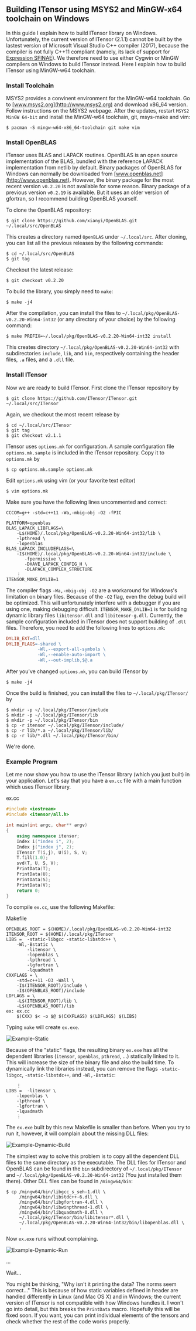 ## Building ITensor using MSYS2 and MinGW-x64 toolchain on Windows

In this guide I explain how to build ITensor library on Windows. Unfortunately, the current version of ITensor (2.1.1) cannot be built by the lastest version of Microsoft Visual Studio C++ compiler (2017), because the compiler is not fully C++11 compliant (namely, its lack of support for [Expression SFINAE](http://en.cppreference.com/w/cpp/language/sfinae)). We therefore need to use either Cygwin or MinGW compilers on Windows to build ITensor instead. Here I explain how to build ITensor using MinGW-w64 toolchain.


### Install Toolchain

MSYS2 provides a convinent environment for the MinGW-w64 toolchain. Go to [www.msys2.org](http://www.msys2.org) and download x86_64 version. Follow instructions on the MSYS2 webpage. After the updates, restart `MSYS2 MinGW 64-bit` and install the MinGW-w64 toolchain, git, msys-make and vim:
```
$ pacman -S mingw-w64-x86_64-toolchain git make vim
```

### Install OpenBLAS

ITensor uses BLAS and LAPACK routines. OpenBLAS is an open source implementation of the BLAS, bundled with the reference LAPACK implementation from netlib by default. Binary packages of OpenBLAS for Windows can normally be downloaded from [www.openblas.net](http://www.openblas.net). However, the binary package for the most recent version `v0.2.20` is not available for some reason. Binary package of a previous version `v0.2.19` is available. But it uses an older version of gfortran, so I recommend building OpenBLAS yourself.

To clone the OpenBLAS repository:
```
$ git clone https://github.com/xianyi/OpenBLAS.git ~/.local/src/OpenBLAS
```
This creates a directory named `OpenBLAS` under `~/.local/src`. After cloning, you can list all the previous releases by the following commands: 
```
$ cd ~/.local/src/OpenBLAS
$ git tag
```
Checkout the latest release:
```
$ git checkout v0.2.20
```
To build the library, you simply need to `make`:
```
$ make -j4
```
After the compilation, you can install the files to `~/.local/pkg/OpenBLAS-v0.2.20-Win64-int32` (or any directory of your choice) by the following command:
```
$ make PREFIX=~/.local/pkg/OpenBLAS-v0.2.20-Win64-int32 install
```
This creates directory `~/.local/pkg/OpenBLAS-v0.2.20-Win64-int32` with subdirectories `include`, `lib`, and `bin`, respectively containing the header files, `.a` files, and a `.dll` file.

### Install ITensor

Now we are ready to build ITensor. First clone the ITensor repository by
```
$ git clone https://github.com/ITensor/ITensor.git ~/.local/src/ITensor
```
Again, we checkout the most recent release by
```
$ cd ~/.local/src/ITensor
$ git tag
$ git checkout v2.1.1
```
ITensor uses `options.mk` for configuration. A sample configuration file `options.mk.sample` is included in the ITensor repository. Copy it to `options.mk` by
```
$ cp options.mk.sample options.mk
```
Edit `options.mk` using vim (or your favorite text editor)
```
$ vim options.mk
```
Make sure you have the following lines uncommented and correct:
```make
CCCOM=g++ -std=c++11 -Wa,-mbig-obj -O2 -fPIC
    ⋮
PLATFORM=openblas
BLAS_LAPACK_LIBFLAGS=\
	-L$(HOME)/.local/pkg/OpenBLAS-v0.2.20-Win64-int32/lib \
	-lpthread \
	-lopenblas
BLAS_LAPACK_INCLUDEFLAGS=\
	-I$(HOME)/.local/pkg/OpenBLAS-v0.2.20-Win64-int32/include \
       -fpermissive \
       -DHAVE_LAPACK_CONFIG_H \
       -DLAPACK_COMPLEX_STRUCTURE
    ⋮
ITENSOR_MAKE_DYLIB=1
```
The compiler flags `-Wa,-mbig-obj -O2` are a workaround for Windows's limitation on binary files. Because of the `-O2` flag, even the debug build will be optimized. This will unfortunately interfere with a debugger if you are using one, making debugging difficult. `ITENSOR_MAKE_DYLIB=1` is for building dynamic library files `libitensor.dll` and `libitensor-g.dll`. Currently, the sample configuration included in ITensor does not support building of `.dll` files. Therefore, you need to add the following lines to `options.mk`:
```Makefile
DYLIB_EXT=dll
DYLIB_FLAGS=-shared \
            -Wl,--export-all-symbols \
            -Wl,--enable-auto-import \
            -Wl,--out-implib,$@.a
```

After you've changed `options.mk`, you can build ITensor by
```
$ make -j4
```
Once the build is finished, you can install the files to `~/.local/pkg/ITensor/` by
```
$ mkdir -p ~/.local/pkg/ITensor/include
$ mkdir -p ~/.local/pkg/ITensor/lib
$ mkdir -p ~/.local/pkg/ITensor/bin
$ cp -r itensor ~/.local/pkg/ITensor/include/
$ cp -r lib/*.a ~/.local/pkg/ITensor/lib/
$ cp -r lib/*.dll ~/.local/pkg/ITensor/bin/
```
We're done.


### Example Program

Let me now show you how to use the ITensor library (which you just built) in your application. Let's say that you have a `ex.cc` file with a main function which uses ITensor library.

ex.cc
```c++
#include <iostream>
#include <itensor/all.h>

int main(int argc, char** argv)
{
    using namespace itensor;
    Index i("index i", 2);
    Index j("index j", 2);
    ITensor T(i,j), U(i), S, V;
    T.fill(1.0);
    svd(T, U, S, V);
    PrintData(T);
    PrintData(U);
    PrintData(S);
    PrintData(V);
    return 0;
}
```

To compile `ex.cc`, use the following Makefile:

Makefile
```make
OPENBLAS_ROOT = $(HOME)/.local/pkg/OpenBLAS-v0.2.20-Win64-int32
ITENSOR_ROOT = $(HOME)/.local/pkg/ITensor
LIBS = 	-static-libgcc -static-libstdc++ \
	-Wl,-Bstatic \
		-litensor \
		-lopenblas \
		-lpthread \
		-lgfortran \
		-lquadmath
CXXFLAGS = \
	-std=c++11 -O3 -Wall \
	-I$(ITENSOR_ROOT)/include \
	-I$(OPENBLAS_ROOT)/include
LDFLAGS = \
	-L$(ITENSOR_ROOT)/lib \
	-L$(OPENBLAS_ROOT)/lib
ex: ex.cc
	$(CXX) $< -o $@ $(CXXFLAGS) $(LDFLAGS) $(LIBS)
```

Typing `make` will create `ex.exe`.

![Example-Static](http://kyungminlee.org/doc/howto/itensor_msys2/example_static_build_run.png)

Because of the "static" flags, the resulting binary `ex.exe` has all the dependent libraries (`itensor`, `openblas`, `pthread`, ...) statically linked to it. This will increase the size of the binary file and also the build time. To dynamically link the libraries instead, you can remove the flags `-static-libgcc`, `-static-libstdc++`, and `-Wl,-Bstatic`:
```make
    ⋮
LIBS = 	-litensor \
	-lopenblas \
	-lpthread \
	-lgfortran \
	-lquadmath
    ⋮
```
The `ex.exe` built by this new Makefile is smaller than before. When you try to run it, however, it will complain about the missing DLL files:

![Example-Dynamic-Build](http://kyungminlee.org/doc/howto/itensor_msys2/example_dynamic_build.png)

The simplest way to solve this problem is to copy all the dependent DLL files to the same directory as the executable. The DLL files for ITensor and OpenBLAS can be found in the `bin` subdirectory of `~/.local/pkg/ITensor` and `~/.local/pkg/OpenBLAS-v0.2.20-Win64-int32` (You just installed them there). Other DLL files can be found in `/mingw64/bin`:

```
$ cp /mingw64/bin/libgcc_s_seh-1.dll \
     /mingw64/bin/libstdc++-6.dll \
     /mingw64/bin/libgfortran-4.dll \
     /mingw64/bin/libwinpthread-1.dll \
     /mingw64/bin/libquadmath-0.dll \
     ~/.local/pkg/ITensor/bin/libitensor*.dll \
     ~/.local/pkg/OpenBLAS-v0.2.20-Win64-int32/bin/libopenblas.dll \
     .
```

Now `ex.exe` runs without complaining.

![Example-Dynamic-Run](http://kyungminlee.org/doc/howto/itensor_msys2/example_dynamic_run.png)

...

Wait...

You might be thinking, "Why isn't it printing the data? The norms seem correct..." This is because of how static variables defined in header are handled differently in Linux (and Mac OS X) and in Windows; the current version of ITensor is not compatible with how Windows handles it. I won't go into detail, but this breaks the `PrintData` macro. Hopefully this will be fixed soon. If you want, you can print individual elements of the tensors and check whether the rest of the code works properly.
